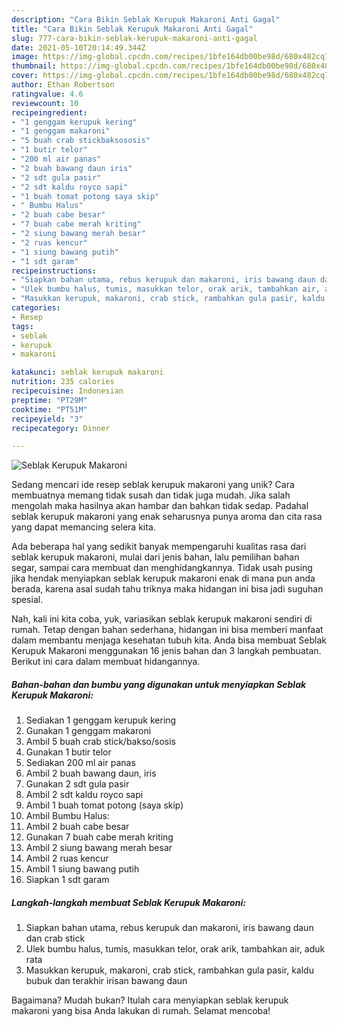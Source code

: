 ```yaml
---
description: "Cara Bikin Seblak Kerupuk Makaroni Anti Gagal"
title: "Cara Bikin Seblak Kerupuk Makaroni Anti Gagal"
slug: 777-cara-bikin-seblak-kerupuk-makaroni-anti-gagal
date: 2021-05-10T20:14:49.344Z
image: https://img-global.cpcdn.com/recipes/1bfe164db00be98d/680x482cq70/seblak-kerupuk-makaroni-foto-resep-utama.jpg
thumbnail: https://img-global.cpcdn.com/recipes/1bfe164db00be98d/680x482cq70/seblak-kerupuk-makaroni-foto-resep-utama.jpg
cover: https://img-global.cpcdn.com/recipes/1bfe164db00be98d/680x482cq70/seblak-kerupuk-makaroni-foto-resep-utama.jpg
author: Ethan Robertson
ratingvalue: 4.6
reviewcount: 10
recipeingredient:
- "1 genggam kerupuk kering"
- "1 genggam makaroni"
- "5 buah crab stickbaksososis"
- "1 butir telor"
- "200 ml air panas"
- "2 buah bawang daun iris"
- "2 sdt gula pasir"
- "2 sdt kaldu royco sapi"
- "1 buah tomat potong saya skip"
- " Bumbu Halus"
- "2 buah cabe besar"
- "7 buah cabe merah kriting"
- "2 siung bawang merah besar"
- "2 ruas kencur"
- "1 siung bawang putih"
- "1 sdt garam"
recipeinstructions:
- "Siapkan bahan utama, rebus kerupuk dan makaroni, iris bawang daun dan crab stick"
- "Ulek bumbu halus, tumis, masukkan telor, orak arik, tambahkan air, aduk rata"
- "Masukkan kerupuk, makaroni, crab stick, rambahkan gula pasir, kaldu bubuk dan terakhir irisan bawang daun"
categories:
- Resep
tags:
- seblak
- kerupuk
- makaroni

katakunci: seblak kerupuk makaroni 
nutrition: 235 calories
recipecuisine: Indonesian
preptime: "PT29M"
cooktime: "PT51M"
recipeyield: "3"
recipecategory: Dinner

---
```



![Seblak Kerupuk Makaroni](https://img-global.cpcdn.com/recipes/1bfe164db00be98d/680x482cq70/seblak-kerupuk-makaroni-foto-resep-utama.jpg)

Sedang mencari ide resep seblak kerupuk makaroni yang unik? Cara membuatnya memang tidak susah dan tidak juga mudah. Jika salah mengolah maka hasilnya akan hambar dan bahkan tidak sedap. Padahal seblak kerupuk makaroni yang enak seharusnya punya aroma dan cita rasa yang dapat memancing selera kita.

Ada beberapa hal yang sedikit banyak mempengaruhi kualitas rasa dari seblak kerupuk makaroni, mulai dari jenis bahan, lalu pemilihan bahan segar, sampai cara membuat dan menghidangkannya. Tidak usah pusing jika hendak menyiapkan seblak kerupuk makaroni enak di mana pun anda berada, karena asal sudah tahu triknya maka hidangan ini bisa jadi suguhan spesial.




Nah, kali ini kita coba, yuk, variasikan seblak kerupuk makaroni sendiri di rumah. Tetap dengan bahan sederhana, hidangan ini bisa memberi manfaat dalam membantu menjaga kesehatan tubuh kita. Anda bisa membuat Seblak Kerupuk Makaroni menggunakan 16 jenis bahan dan 3 langkah pembuatan. Berikut ini cara dalam membuat hidangannya.

<!--inarticleads1-->

##### Bahan-bahan dan bumbu yang digunakan untuk menyiapkan Seblak Kerupuk Makaroni:

1. Sediakan 1 genggam kerupuk kering
1. Gunakan 1 genggam makaroni
1. Ambil 5 buah crab stick/bakso/sosis
1. Gunakan 1 butir telor
1. Sediakan 200 ml air panas
1. Ambil 2 buah bawang daun, iris
1. Gunakan 2 sdt gula pasir
1. Ambil 2 sdt kaldu royco sapi
1. Ambil 1 buah tomat potong (saya skip)
1. Ambil  Bumbu Halus:
1. Ambil 2 buah cabe besar
1. Gunakan 7 buah cabe merah kriting
1. Ambil 2 siung bawang merah besar
1. Ambil 2 ruas kencur
1. Ambil 1 siung bawang putih
1. Siapkan 1 sdt garam




<!--inarticleads2-->

##### Langkah-langkah membuat Seblak Kerupuk Makaroni:

1. Siapkan bahan utama, rebus kerupuk dan makaroni, iris bawang daun dan crab stick
1. Ulek bumbu halus, tumis, masukkan telor, orak arik, tambahkan air, aduk rata
1. Masukkan kerupuk, makaroni, crab stick, rambahkan gula pasir, kaldu bubuk dan terakhir irisan bawang daun




Bagaimana? Mudah bukan? Itulah cara menyiapkan seblak kerupuk makaroni yang bisa Anda lakukan di rumah. Selamat mencoba!
